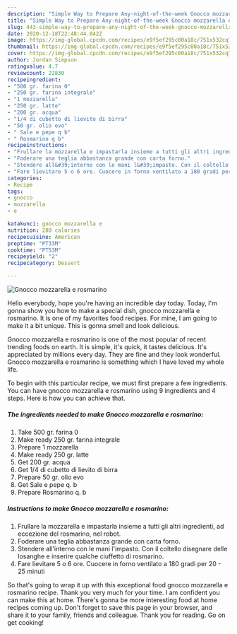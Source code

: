 ```yaml
---
description: "Simple Way to Prepare Any-night-of-the-week Gnocco mozzarella e rosmarino"
title: "Simple Way to Prepare Any-night-of-the-week Gnocco mozzarella e rosmarino"
slug: 443-simple-way-to-prepare-any-night-of-the-week-gnocco-mozzarella-e-rosmarino
date: 2020-12-18T22:48:44.042Z
image: https://img-global.cpcdn.com/recipes/e9f5ef295c00a18c/751x532cq70/gnocco-mozzarella-e-rosmarino-recipe-main-photo.jpg
thumbnail: https://img-global.cpcdn.com/recipes/e9f5ef295c00a18c/751x532cq70/gnocco-mozzarella-e-rosmarino-recipe-main-photo.jpg
cover: https://img-global.cpcdn.com/recipes/e9f5ef295c00a18c/751x532cq70/gnocco-mozzarella-e-rosmarino-recipe-main-photo.jpg
author: Jordan Simpson
ratingvalue: 4.7
reviewcount: 22830
recipeingredient:
- "500 gr. farina 0"
- "250 gr. farina integrale"
- "1 mozzarella"
- "250 gr. latte"
- "200 gr. acqua"
- "1/4 di cubetto di lievito di birra"
- "50 gr. olio evo"
- " Sale e pepe q b"
- " Rosmarino q b"
recipeinstructions:
- "Frullare la mozzarella e impastarla insieme a tutti gli altri ingredienti, ad eccezione del rosmarino, nel robot."
- "Foderare una teglia abbastanza grande con carta forno."
- "Stendere all&#39;interno con le mani l&#39;impasto. Con il coltello disegnare delle losanghe e inserire qualche ciuffetto di rosmarino."
- "Fare lievitare 5 o 6 ore. Cuocere in forno ventilato a 180 gradi per 20 - 25 minuti"
categories:
- Recipe
tags:
- gnocco
- mozzarella
- e

katakunci: gnocco mozzarella e 
nutrition: 280 calories
recipecuisine: American
preptime: "PT33M"
cooktime: "PT53M"
recipeyield: "2"
recipecategory: Dessert

---
```



![Gnocco mozzarella e rosmarino](https://img-global.cpcdn.com/recipes/e9f5ef295c00a18c/751x532cq70/gnocco-mozzarella-e-rosmarino-recipe-main-photo.jpg)

Hello everybody, hope you're having an incredible day today. Today, I'm gonna show you how to make a special dish, gnocco mozzarella e rosmarino. It is one of my favorites food recipes. For mine, I am going to make it a bit unique. This is gonna smell and look delicious.

Gnocco mozzarella e rosmarino is one of the most popular of recent trending foods on earth. It is simple, it's quick, it tastes delicious. It's appreciated by millions every day. They are fine and they look wonderful. Gnocco mozzarella e rosmarino is something which I have loved my whole life.




To begin with this particular recipe, we must first prepare a few ingredients. You can have gnocco mozzarella e rosmarino using 9 ingredients and 4 steps. Here is how you can achieve that.

<!--inarticleads1-->

##### The ingredients needed to make Gnocco mozzarella e rosmarino:

1. Take 500 gr. farina 0
1. Make ready 250 gr. farina integrale
1. Prepare 1 mozzarella
1. Make ready 250 gr. latte
1. Get 200 gr. acqua
1. Get 1/4 di cubetto di lievito di birra
1. Prepare 50 gr. olio evo
1. Get  Sale e pepe q. b
1. Prepare  Rosmarino q. b




<!--inarticleads2-->

##### Instructions to make Gnocco mozzarella e rosmarino:

1. Frullare la mozzarella e impastarla insieme a tutti gli altri ingredienti, ad eccezione del rosmarino, nel robot.
1. Foderare una teglia abbastanza grande con carta forno.
1. Stendere all&#39;interno con le mani l&#39;impasto. Con il coltello disegnare delle losanghe e inserire qualche ciuffetto di rosmarino.
1. Fare lievitare 5 o 6 ore. Cuocere in forno ventilato a 180 gradi per 20 - 25 minuti




So that's going to wrap it up with this exceptional food gnocco mozzarella e rosmarino recipe. Thank you very much for your time. I am confident you can make this at home. There's gonna be more interesting food at home recipes coming up. Don't forget to save this page in your browser, and share it to your family, friends and colleague. Thank you for reading. Go on get cooking!
